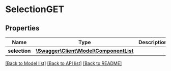 # SelectionGET

## Properties
Name | Type | Description | Notes
------------ | ------------- | ------------- | -------------
**selection** | [**\Swagger\Client\Model\ComponentList**](ComponentList.md) |  | [optional] 

[[Back to Model list]](../README.md#documentation-for-models) [[Back to API list]](../README.md#documentation-for-api-endpoints) [[Back to README]](../README.md)


